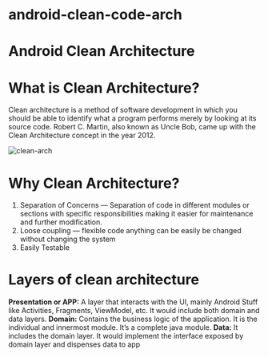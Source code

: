 # android-clean-code-arch

# Android Clean Architecture
 
# What is Clean Architecture?

Clean architecture is a method of software development in which you should be able to identify what a program performs merely by looking at its source code. Robert C. Martin, also known as Uncle Bob, came up with the Clean Architecture concept in the year 2012.
 
 ![clean-arch](https://user-images.githubusercontent.com/19757294/176735178-b9d62f4d-ab6d-402d-99d2-d205daac18a6.jpeg)

 
# Why Clean Architecture?
1. Separation of Concerns — Separation of code in different modules or sections with specific responsibilities making it easier for maintenance and further modification.
2. Loose coupling — flexible code anything can be easily be changed without changing the system
3. Easily Testable

# Layers of clean architecture

**Presentation or APP:** A layer that interacts with the UI, mainly Android Stuff like Activities, Fragments, ViewModel, etc. It would include both domain and data layers.
**Domain:** Contains the business logic of the application. It is the individual and innermost module. It’s a complete java module.
**Data:** It includes the domain layer. It would implement the interface exposed by domain layer and dispenses data to app


